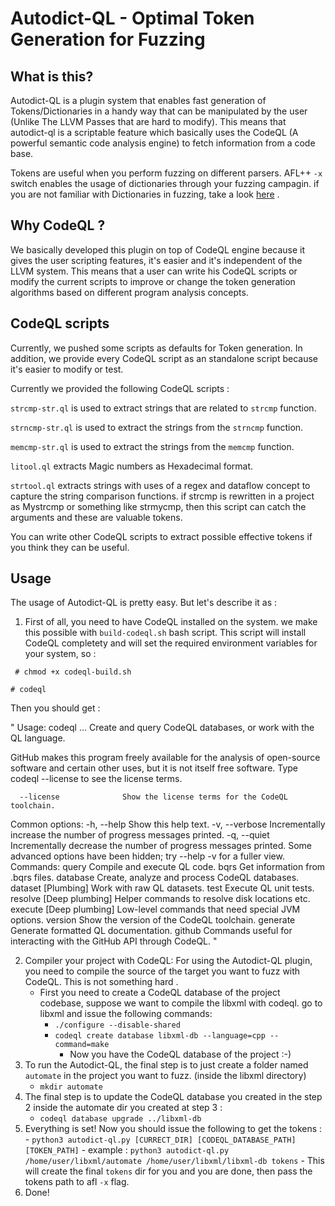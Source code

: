 # Autodict-QL - Optimal Token Generation for Fuzzing

## What is this?

Autodict-QL is a plugin system that enables fast generation of Tokens/Dictionaries in a handy way that can be manipulated by the user (Unlike The LLVM Passes that are hard to modify). This means that autodict-ql is a scriptable feature which basically uses the CodeQL (A powerful semantic code analysis engine) to fetch information from a code base.

Tokens are useful when you perform fuzzing on different parsers. AFL++ `-x` switch enables the usage of dictionaries through your fuzzing campagin. if you are not familiar with Dictionaries in fuzzing, take a look [here](https://github.com/AFLplusplus/AFLplusplus/tree/stable/dictionaries) .


## Why CodeQL ?
We basically developed this plugin on top of CodeQL engine because it gives the user scripting features, it's easier and it's independent of the LLVM system. This means that a user can write his CodeQL scripts or modify the current scripts to improve or change the token generation algorithms based on different program analysis concepts.


## CodeQL scripts
Currently, we pushed some scripts as defaults for Token generation. In addition, we provide every CodeQL script as an standalone script because it's easier to modify or test.

Currently we provided the following CodeQL scripts :

`strcmp-str.ql` is used to extract strings that are related to `strcmp` function.

`strncmp-str.ql` is used to extract the strings from the `strncmp` function.

`memcmp-str.ql` is used to extract the strings from the `memcmp` function.

`litool.ql` extracts Magic numbers as Hexadecimal format.

`strtool.ql` extracts strings with uses of a regex and dataflow concept to capture the string comparison functions. if strcmp is rewritten in a project as Mystrcmp or something like strmycmp, then this script can catch the arguments and these are valuable tokens.

You can write other CodeQL scripts to extract possible effective tokens if you think they can be useful.


## Usage
The usage of Autodict-QL is pretty easy. But let's describe it as :

1. First of all, you need to have CodeQL installed on the system. we make this possible with `build-codeql.sh` bash script. This script will install CodeQL completety and will set the required environment variables for your system, so :

` # chmod +x codeql-build.sh`

` # codeql `

Then you should get :

" 
Usage: codeql <command> <argument>...
Create and query CodeQL databases, or work with the QL language.

GitHub makes this program freely available for the analysis of open-source software and certain other uses, but it is
not itself free software. Type codeql --license to see the license terms.

      --license              Show the license terms for the CodeQL toolchain.
Common options:
  -h, --help                 Show this help text.
  -v, --verbose              Incrementally increase the number of progress messages printed.
  -q, --quiet                Incrementally decrease the number of progress messages printed.
Some advanced options have been hidden; try --help -v for a fuller view.
Commands:
  query     Compile and execute QL code.
  bqrs      Get information from .bqrs files.
  database  Create, analyze and process CodeQL databases.
  dataset   [Plumbing] Work with raw QL datasets.
  test      Execute QL unit tests.
  resolve   [Deep plumbing] Helper commands to resolve disk locations etc.
  execute   [Deep plumbing] Low-level commands that need special JVM options.
  version   Show the version of the CodeQL toolchain.
  generate  Generate formatted QL documentation.
  github    Commands useful for interacting with the GitHub API through CodeQL.
"

2. Compiler your project with CodeQL: For using the Autodict-QL plugin, you need to compile the source of the target you want to fuzz with CodeQL. This is not something hard .
	- First you need to create a CodeQL database of the project codebase, suppose we want to compile the libxml with codeql. go to libxml and issue the following commands:
		- `./configure --disable-shared`
		- `codeql create database libxml-db --language=cpp --command=make`
			- Now you have the CodeQL database of the project :-)
3. To run the Autodict-QL, the final step is to just create a folder named `automate` in the project you want to fuzz. (inside the libxml directory)
	- `mkdir automate` 
4. The final step is to update the CodeQL database you created in the step 2 inside the automate dir you created at step 3 :
	- `codeql database upgrade ../libxml-db`
5. Everything is set! Now you should issue the following to get the tokens :
		- `python3 autodict-ql.py [CURRECT_DIR] [CODEQL_DATABASE_PATH] [TOKEN_PATH]`
			- example : `python3 autodict-ql.py /home/user/libxml/automate /home/user/libxml/libxml-db tokens`
				- This will create the final `tokens` dir for you and you are done, then pass the tokens path to afl `-x` flag.
6. Done! 